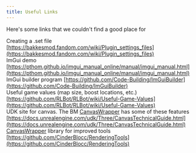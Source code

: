 ```yaml
---
title: Useful Links
---
```


Here's some links that we couldn't find a good place for

Creating a .set file [https://bakkesmod.fandom.com/wiki/Plugin_settings_files](https://bakkesmod.fandom.com/wiki/Plugin_settings_files)  
ImGui demo [https://pthom.github.io/imgui_manual_online/manual/imgui_manual.html](https://pthom.github.io/imgui_manual_online/manual/imgui_manual.html)  
ImGui builder program [https://github.com/Code-Building/ImGuiBuilder](https://github.com/Code-Building/ImGuiBuilder)  
Useful game values (map size, boost locations, etc.) [https://github.com/RLBot/RLBot/wiki/Useful-Game-Values](https://github.com/RLBot/RLBot/wiki/Useful-Game-Values)  
UDK site for canvas. The BM [CanvasWrapper](/bakkesmod_api/Classes/Wrappers/CanvasWrapper/) has some of these features [https://docs.unrealengine.com/udk/Three/CanvasTechnicalGuide.html](https://docs.unrealengine.com/udk/Three/CanvasTechnicalGuide.html)  
[CanvasWrapper](/bakkesmod_api/Classes/Wrappers/CanvasWrapper/) library for improved tools [https://github.com/CinderBlocc/RenderingTools](https://github.com/CinderBlocc/RenderingTools)